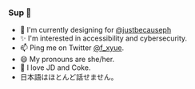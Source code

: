 ### Sup 👋

- 💼 I'm currently designing for [@justbecauseph](https://github.com/justbecauseph)
- ✨ I'm interested in accessibility and cybersecurity.
- 📫 Ping me on Twitter [@f_xyue](https://twitter.com/f_xyue).
- 😄 My pronouns are she/her.
- 🥃 I love JD and Coke.
- 日本語はほとんど話せません。
